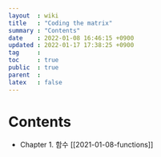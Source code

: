 ```yaml
---
layout  : wiki
title   : "Coding the matrix" 
summary : "Contents" 
date    : 2022-01-08 16:46:15 +0900
updated : 2022-01-17 17:38:25 +0900
tag     : 
toc     : true
public  : true
parent  : 
latex   : false
---
```


# Contents 

* Chapter 1. 함수 [[2021-01-08-functions]]
